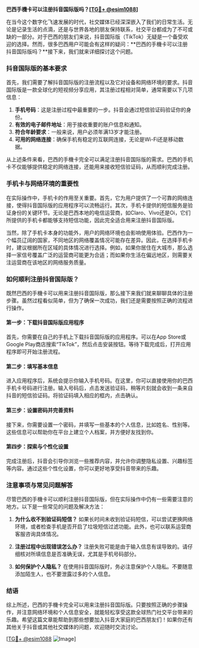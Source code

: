 **巴西手機卡可以注册抖音国际版吗？[[TG💪+ @esim1088](https://t.me/s/esim1088)]**

在当今这个数字化飞速发展的时代，社交媒体已经深深嵌入了我们的日常生活。无论是记录生活的点滴，还是与世界各地的朋友保持联系，社交平台都成为了不可或缺的一部分。对于巴西的朋友们来说，抖音国际版（TikTok）无疑是一个备受欢迎的选择。然而，很多巴西用户可能会有这样的疑问：**巴西的手機卡可以注册抖音国际版吗？**接下来，我们就来详细探讨这个问题。

### 抖音国际版的基本要求

首先，我们需要了解抖音国际版的注册流程以及它对设备和网络环境的要求。抖音国际版是一款全球化的短视频分享应用，其注册过程相对简单，通常需要以下几项信息：

1. **手机号码**：这是注册过程中最重要的一步。抖音会通过短信验证码验证你的身份。
2. **有效的电子邮件地址**：用于接收重要的账户信息和通知。
3. **符合年龄要求**：一般来说，用户必须年满13岁才能注册。
4. **可用的网络连接**：确保手机有稳定的互联网连接，无论是Wi-Fi还是移动数据。

从上述条件来看，巴西的手機卡完全可以满足注册抖音国际版的需求。巴西的手机卡不仅能够提供稳定的网络连接，还能用来接收短信验证码，从而顺利完成注册。

### 手机卡与网络环境的重要性

在实际操作中，手机卡的作用至关重要。首先，它为用户提供了一个可靠的网络连接，使得抖音国际版的应用程序可以流畅运行。其次，手机卡提供的短信服务是验证身份的关键环节。无论是巴西本地的电信运营商，如Claro、Vivo还是Oi，它们所提供的手机卡都能够支持短信功能，因此完全适合用来注册抖音国际版。

当然，除了手机卡本身的功能外，用户的网络环境也会影响使用体验。巴西作为一个幅员辽阔的国家，不同地区的网络覆盖情况可能存在差异。因此，在选择手机卡时，建议根据所在区域的具体情况进行选择。例如，如果你居住在大城市，那么选择一家信号覆盖广泛的运营商可能更为合适；而如果你生活在偏远地区，则需要关注运营商在该地区的网络服务质量。

### 如何顺利注册抖音国际版？

既然巴西的手機卡可以用来注册抖音国际版，那么接下来我们就来聊聊具体的注册步骤。虽然过程看似简单，但为了确保一次成功，我们还是需要按照正确的流程进行操作。

#### 第一步：下载抖音国际版应用程序

首先，你需要在自己的手机上下载抖音国际版的应用程序。可以在App Store或Google Play商店搜索“TikTok”，然后点击安装按钮。等待下载完成后，打开应用程序即可开始注册流程。

#### 第二步：填写基本信息

进入应用程序后，系统会提示你输入手机号码。在这里，你可以直接使用你的巴西手机卡号码进行注册。输入号码后，点击发送验证码，稍等片刻就会收到一条来自抖音的短信验证码。将验证码填入相应的框内，点击确认。

#### 第三步：设置密码并完善资料

接下来，你需要设置一个密码，并填写一些基本的个人信息，比如姓名、性别等。这些信息可以帮助你在平台上建立个人档案，并方便好友找到你。

#### 第四步：探索与个性化设置

完成注册后，抖音会引导你浏览一些推荐内容，并允许你调整隐私设置、兴趣标签等内容。通过这些个性化设置，你可以更好地享受抖音带来的乐趣。

### 注意事项与常见问题解答

尽管巴西的手機卡可以顺利注册抖音国际版，但在实际操作中仍有一些需要注意的地方。以下是一些常见的问题及解决方法：

1. **为什么收不到验证码短信？**
   如果长时间未收到验证码短信，可以尝试更换网络环境，或者检查手机是否开启了垃圾短信过滤功能。此外，也可以联系运营商客服咨询具体情况。

2. **注册过程中出现错误怎么办？**
   注册失败可能是由于输入信息有误导致的。请仔细核对所填信息是否准确无误，尤其是手机号码部分。

3. **如何保护个人隐私？**
   在使用抖音国际版时，务必注意保护个人隐私。不要随意添加陌生人，也不要泄露过多的个人信息。

### 结语

综上所述，巴西的手機卡完全可以用来注册抖音国际版。只要按照正确的步骤操作，并注意网络环境和个人信息安全，就能轻松享受这款全球热门社交平台带来的乐趣。希望这篇文章能帮助到那些想要加入抖音大家庭的巴西朋友们！如果你还有其他关于抖音或其他社交媒体的问题，欢迎随时交流讨论。

[[TG💪+ @esim1088](https://t.me/s/esim1088) ![Image](https://i.postimg.cc/4NQfJmqS/Snipaste-2025-05-13-00-14-12.png)]